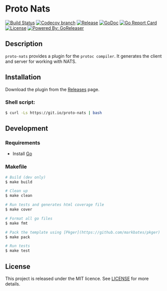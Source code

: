 # Proto Nats

[![Build Status](https://img.shields.io/travis/faabiosr/proto-nats/master.svg?style=flat-square)](https://travis-ci.org/faabiosr/proto-nats)
[![Codecov branch](https://img.shields.io/codecov/c/github/faabiosr/proto-nats/master.svg?style=flat-square)](https://codecov.io/gh/faabiosr/proto-nats)
[![Release](https://img.shields.io/github/release/faabiosr/proto-nats.svg?style=flat-square)](https://github.com/faabiosr/proto-nats/releases/latest)
[![GoDoc](https://img.shields.io/badge/godoc-reference-5272B4.svg?style=flat-square)](https://godoc.org/github.com/faabiosr/proto-nats)
[![Go Report Card](https://goreportcard.com/badge/github.com/faabiosr/proto-nats?style=flat-square&)](https://goreportcard.com/report/github.com/faabiosr/proto-nats)
[![License](https://img.shields.io/badge/License-MIT-blue.svg?style=flat-square)](https://github.com/faabiosr/proto-nats/blob/master/LICENSE)
[![Powered By: GoReleaser](https://img.shields.io/badge/powered%20by-goreleaser-green.svg?style=flat-square)](https://github.com/goreleaser)


## Description

`proto-nats` provides a plugin for the `protoc compiler`. It generates the client and server for working with NATS.


## Installation

Download the plugin from the [Releases](https://github.com/faabiosr/proto-nats/releases) page.

### Shell script:
```sh
$ curl -Ls https://git.io/proto-nats | bash
```


## Development

### Requirements

- Install [Go](https://golang.org)

### Makefile
```sh
# Build (dev only)
$ make build

# Clean up
$ make clean

# Run tests and generates html coverage file
$ make cover

# Format all go files
$ make fmt

# Pack the template using [Pkger](https://github.com/markbates/pkger)
$ make pack

# Run tests
$ make test
```

## License

This project is released under the MIT licence. See [LICENSE](https://github.com/faabiosr/proto-nats/blob/master/LICENSE) for more details.
